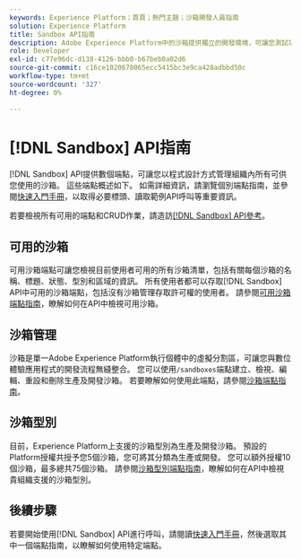 ```yaml
---
keywords: Experience Platform；首頁；熱門主題；沙箱開發人員指南
solution: Experience Platform
title: Sandbox API指南
description: Adobe Experience Platform中的沙箱提供獨立的開發環境，可讓您測試功能、執行實驗及進行自訂設定，而不會影響您的生產環境。
role: Developer
exl-id: c77e96dc-d138-4126-bbb0-b67beb0a02d6
source-git-commit: c16ce1020670065ecc5415bc3e9ca428adbbd50c
workflow-type: tm+mt
source-wordcount: '327'
ht-degree: 0%

---
```


# [!DNL Sandbox] API指南

[!DNL Sandbox] API提供數個端點，可讓您以程式設計方式管理組織內所有可供您使用的沙箱。 這些端點概述如下。 如需詳細資訊，請瀏覽個別端點指南，並參閱[快速入門手冊](./getting-started.md)，以取得必要標頭、讀取範例API呼叫等重要資訊。

若要檢視所有可用的端點和CRUD作業，請造訪[[!DNL Sandbox] API參考](https://www.adobe.io/experience-platform-apis/references/sandbox)。

## 可用的沙箱

可用沙箱端點可讓您檢視目前使用者可用的所有沙箱清單，包括有關每個沙箱的名稱、標題、狀態、型別和區域的資訊。 所有使用者都可以存取[!DNL Sandbox] API中可用的沙箱端點，包括沒有沙箱管理存取許可權的使用者。 請參閱[可用沙箱端點指南](./available.md)，瞭解如何在API中檢視可用沙箱。

## 沙箱管理

沙箱是單一Adobe Experience Platform執行個體中的虛擬分割區，可讓您與數位體驗應用程式的開發流程無縫整合。 您可以使用`/sandboxes`端點建立、檢視、編輯、重設和刪除生產及開發沙箱。 若要瞭解如何使用此端點，請參閱[沙箱端點指南](./sandboxes.md)。

## 沙箱型別

目前，Experience Platform上支援的沙箱型別為生產及開發沙箱。 預設的Platform授權共授予您5個沙箱，您可將其分類為生產或開發。 您可以額外授權10個沙箱，最多總共75個沙箱。 請參閱[沙箱型別端點指南](./types.md)，瞭解如何在API中檢視貴組織支援的沙箱型別。

## 後續步驟

若要開始使用[!DNL Sandbox] API進行呼叫，請閱讀[快速入門手冊](./getting-started.md)，然後選取其中一個端點指南，以瞭解如何使用特定端點。
